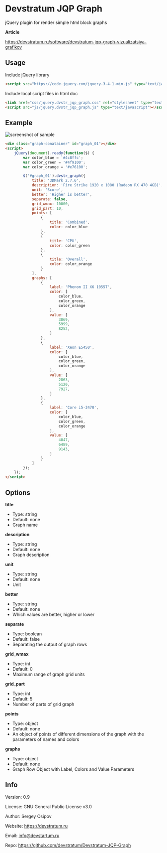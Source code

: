# Devstratum JQP Graph

jQuery plugin for render simple html block graphs

**Article**

https://devstratum.ru/software/devstratum-jqp-graph-vizualizatsiya-grafikov

## Usage

Include jQuery library

```html
<script src="https://code.jquery.com/jquery-3.4.1.min.js" type="text/javascript"></script>
```

Include local script files in html doc

```html
<link href="css/jquery.dvstr_jqp_graph.css" rel="stylesheet" type="text/css"/>
<script src="js/jquery.dvstr_jqp_graph.js" type="text/javascript"></script>
```
## Example

![screenshot of sample](http://devstratum.ru/images/articles/2019/11/devstratum-jqp-graph-vizualizatsiya-grafikov/devstratum-jqp-graph-vizualizatsiya-grafikov_example.jpg)

```html
<div class="graph-conatainer" id="graph_01"></div>
<script>
    jQuery(document).ready(function($) {
        var color_blue = '#4c8ffc';
        var color_green = '#4f9100';
        var color_orange = '#e76100';

        $('#graph_01').dvstr_graph({
            title: '3DMark 2.7.6',
            description: 'Fire Strike 1920 x 1080 (Radeon RX 470 4GB)',
            unit: 'Score',
            better: 'Higher is better',
            separate: false,
            grid_wmax: 10000,
            grid_part: 10,
            points: [
                {
                    title: 'Combined',
                    color: color_blue
                },
                {
                    title: 'CPU',
                    color: color_green
                },
                {
                    title: 'Overall',
                    color: color_orange
                }
            ],
            graphs: [
                {
                    label: 'Phenom II X6 1055T',
                    color: [
                        color_blue,
                        color_green,
                        color_orange
                    ],
                    value: [
                        3069,
                        5999,
                        8252,
                    ]
                },
                {
                    label: 'Xeon E5450',
                    color: [
                        color_blue,
                        color_green,
                        color_orange
                    ],
                    value: [
                        2863,
                        5120,
                        7927,
                    ]
                },
                {
                    label: 'Core i5-3470',
                    color: [
                        color_blue,
                        color_green,
                        color_orange
                    ],
                    value: [
                        4047,
                        6489,
                        9143,
                    ]
                }
            ]
        });
    });
</script>
```
## Options

**title**

* Type: string
* Default: none
* Graph name

**description**

* Type: string
* Default: none
* Graph description

**unit**

* Type: string
* Default: none
* Unit

**better**

* Type: string
* Default: none
* Which values are better, higher or lower

**separate**

* Type: boolean
* Default: false
* Separating the output of graph rows

**grid_wmax**
* Type: int
* Default: 0
* Maximum range of graph grid units

**grid_part**

* Type: int
* Default: 5
* Number of parts of grid graph

**points**

* Type: object
* Default: none
* An object of points of different dimensions of the graph with the parameters of names and colors

**graphs**

* Type: object
* Default: none
* Graph Row Object with Label, Colors and Value Parameters

## Info

Version: 0.9

License: GNU General Public License v3.0

Author: Sergey Osipov

Website: https://devstratum.ru

Email: info@devstartum.ru

Repo: https://github.com/devstratum/Devstratum-JQP-Graph
